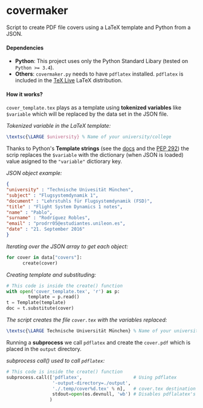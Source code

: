 # covermaker

Script to create PDF file covers using a LaTeX template and Python from a JSON.

#### Dependencies

* **Python**: This project uses only the Python Standard Libary (tested on `Python >= 3.4`).
* **Others**: `covermaker.py` needs to have `pdflatex` installed. `pdflatex` is included in the [TeX Live](http://tug.org/texlive/) LaTeX distribution.

#### How it works?

`cover_template.tex` plays as a template using **tokenized variables** like `$variable` which will be replaced by the data set in the JSON file.

*Tokenized variable in the LaTeX template:*

```tex
\textsc{\LARGE $university} % Name of your university/college
```

Thanks to Python's **Template strings** (see the [docs](https://docs.python.org/release/3.5.2/library/string.html#template-strings) and the [PEP 292](https://www.python.org/dev/peps/pep-0292/)) the scrip replaces the `$variable` with the dictionary (when JSON is loaded) value asigned to the `"variable"` dictiorary key.

*JSON object example:*

```json
{
"university" : "Technische Univesität München",
"subject" : "Flugsystemdynamik 1",
"document" : "Lehrstuhls für Flugsystemdynamik (FSD)",
"title" : "Flight System Dynamics 1 notes",
"name" : "Pablo",
"surname" : "Rodríguez Robles",
"email" : "prodrr05@estudiantes.unileon.es",
"date" : "21. September 2016"
}
```

*Iterating over the JSON array to get each object:*

```python
for cover in data["covers"]:
      create(cover)
```

*Creating template and substituding:*

```python
# This code is inside the create() function
with open('cover_template.tex', 'r') as p:
        template = p.read()
t = Template(template)
doc = t.substitute(cover)
```

*The script creates the file `cover.tex` with the variables replaced:*
```tex
\textsc{\LARGE Technische Universität München} % Name of your university/college
```

Running a **subprocess** we call `pdflatex` and create the `cover.pdf` which is placed in the `output` directory.

*subprocess call() used to call `pdflatex`:*

```python
# This code is inside the create() function
subprocess.call(['pdflatex',                   # Using pdflatex
                 '-output-directory=./output',
                 './.temp/cover%d.tex' % n],   # cover.tex destination's path
                 stdout=open(os.devnull, 'wb') # Disables pdflalatex's text output
                )
```


